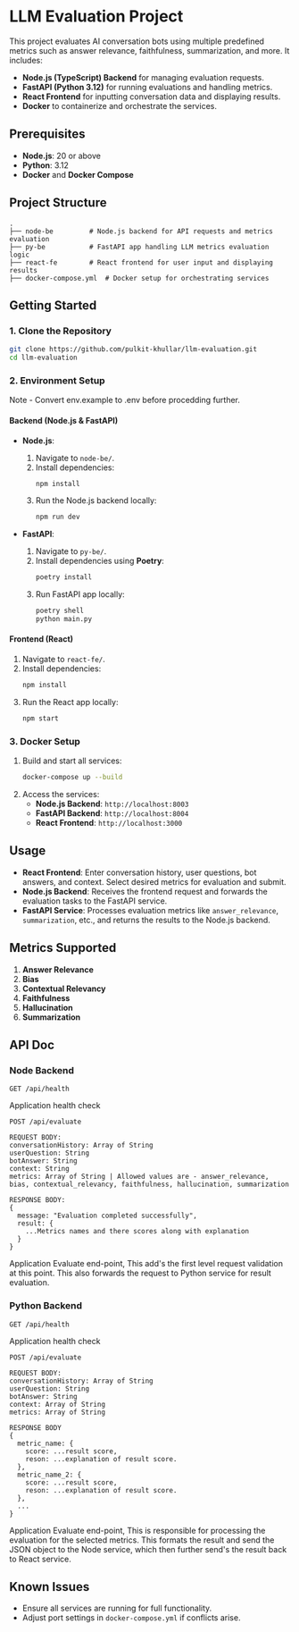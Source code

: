 # LLM Evaluation Project

This project evaluates AI conversation bots using multiple predefined metrics such as answer relevance, faithfulness, summarization, and more. It includes:
- **Node.js (TypeScript) Backend** for managing evaluation requests.
- **FastAPI (Python 3.12)** for running evaluations and handling metrics.
- **React Frontend** for inputting conversation data and displaying results.
- **Docker** to containerize and orchestrate the services.

## Prerequisites
- **Node.js**: 20 or above
- **Python**: 3.12
- **Docker** and **Docker Compose**

## Project Structure
```
.
├── node-be         # Node.js backend for API requests and metrics evaluation
├── py-be           # FastAPI app handling LLM metrics evaluation logic
├── react-fe        # React frontend for user input and displaying results
├── docker-compose.yml  # Docker setup for orchestrating services
```

## Getting Started

### 1. Clone the Repository
```bash
git clone https://github.com/pulkit-khullar/llm-evaluation.git
cd llm-evaluation
```

### 2. Environment Setup

Note - Convert env.example to .env before procedding further.

#### Backend (Node.js & FastAPI)
- **Node.js**:
  1. Navigate to `node-be/`.
  2. Install dependencies:
     ```bash
     npm install
     ```
  3. Run the Node.js backend locally:
     ```bash
     npm run dev
     ```

- **FastAPI**:
  1. Navigate to `py-be/`.
  2. Install dependencies using **Poetry**:
     ```bash
     poetry install
     ```
  3. Run FastAPI app locally:
     ```bash
     poetry shell
     python main.py
     ```

#### Frontend (React)
1. Navigate to `react-fe/`.
2. Install dependencies:
   ```bash
   npm install
   ```
3. Run the React app locally:
   ```bash
   npm start
   ```

### 3. Docker Setup

1. Build and start all services:
   ```bash
   docker-compose up --build
   ```
2. Access the services:
   - **Node.js Backend**: `http://localhost:8003`
   - **FastAPI Backend**: `http://localhost:8004`
   - **React Frontend**: `http://localhost:3000`

## Usage

- **React Frontend**: Enter conversation history, user questions, bot answers, and context. Select desired metrics for evaluation and submit.
- **Node.js Backend**: Receives the frontend request and forwards the evaluation tasks to the FastAPI service.
- **FastAPI Service**: Processes evaluation metrics like `answer_relevance`, `summarization`, etc., and returns the results to the Node.js backend.

## Metrics Supported
1. **Answer Relevance**
2. **Bias**
3. **Contextual Relevancy**
4. **Faithfulness**
5. **Hallucination**
6. **Summarization**

## API Doc

### Node Backend

```
GET /api/health
```
Application health check

```
POST /api/evaluate

REQUEST BODY:
conversationHistory: Array of String
userQuestion: String
botAnswer: String
context: String
metrics: Array of String | Allowed values are - answer_relevance, bias, contextual_relevancy, faithfulness, hallucination, summarization

RESPONSE BODY:
{
  message: "Evaluation completed successfully",
  result: {
    ...Metrics names and there scores along with explanation
  }
}
```
Application Evaluate end-point, This add's the first level request validation at this point.
This also forwards the request to Python service for result evaluation.

### Python Backend

```
GET /api/health
```
Application health check

```
POST /api/evaluate

REQUEST BODY:
conversationHistory: Array of String
userQuestion: String
botAnswer: String
context: Array of String
metrics: Array of String

RESPONSE BODY
{
  metric_name: {
    score: ...result score,
    reson: ...explanation of result score.
  },
  metric_name_2: {
    score: ...result score,
    reson: ...explanation of result score.
  },
  ...
}
```
Application Evaluate end-point, This is responsible for processing the evaluation for the selected metrics.
This formats the result and send the JSON object to the Node service, which then further send's the result back to React service.

## Known Issues
- Ensure all services are running for full functionality.
- Adjust port settings in `docker-compose.yml` if conflicts arise.
